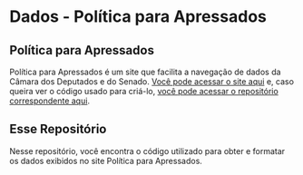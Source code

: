# Dados - Política para Apressados

## Política para Apressados
Política para Apressados é um site que facilita a navegação de dados da Câmara dos Deputados e do Senado. [Você pode acessar o site aqui](https://lua-sketch.github.io/politica_para_apressados/) e, caso queira ver o código usado para criá-lo, [você pode acessar o repositório correspondente aqui](https://github.com/Lua-sketch/politica_para_apressados).

## Esse Repositório
Nesse repositório, você encontra o código utilizado para obter e formatar os dados exibidos no site Política para Apressados.
